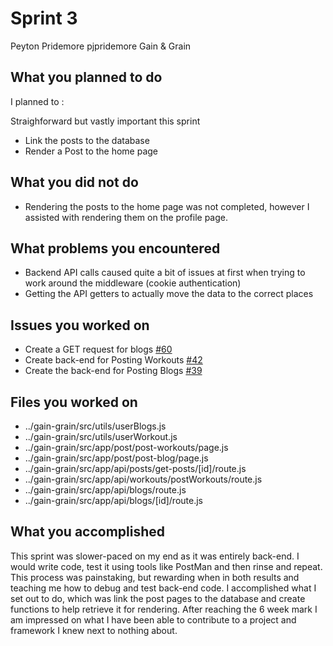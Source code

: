 # Sprint 3

Peyton Pridemore
pjpridemore
Gain & Grain

## What you planned to do

I planned to :

Straighforward but vastly important this sprint

- Link the posts to the database
- Render a Post to the home page

## What you did not do

- Rendering the posts to the home page was not completed, however I assisted with rendering them on the profile page.

## What problems you encountered

- Backend API calls caused quite a bit of issues at first when trying to work around the middleware (cookie authentication)
- Getting the API getters to actually move the data to the correct places

## Issues you worked on

- Create a GET request for blogs [#60](https://github.com/utk-cs340-fall24/Gain-Grain/issues/60)
- Create back-end for Posting Workouts [#42](https://github.com/utk-cs340-fall24/Gain-Grain/issues/42)
- Create the back-end for Posting Blogs [#39](https://github.com/utk-cs340-fall24/Gain-Grain/issues/39)

## Files you worked on

- ../gain-grain/src/utils/userBlogs.js
- ../gain-grain/src/utils/userWorkout.js
- ../gain-grain/src/app/post/post-workouts/page.js
- ../gain-grain/src/app/post/post-blog/page.js
- ../gain-grain/src/app/api/posts/get-posts/[id]/route.js
- ../gain-grain/src/app/api/workouts/postWorkouts/route.js
- ../gain-grain/src/app/api/blogs/route.js
- ../gain-grain/src/app/api/blogs/[id]/route.js

## What you accomplished

This sprint was slower-paced on my end as it was entirely back-end. I would write code, test it using tools like PostMan and then rinse and repeat. This process was painstaking, but rewarding when in both results and teaching me how to debug and test back-end code. I accomplished what I set out to do, which was link the post pages to the database and create functions to help retrieve it for rendering. After reaching the 6 week mark I am impressed on what I have been able to contribute to a project and framework I knew next to nothing about.
